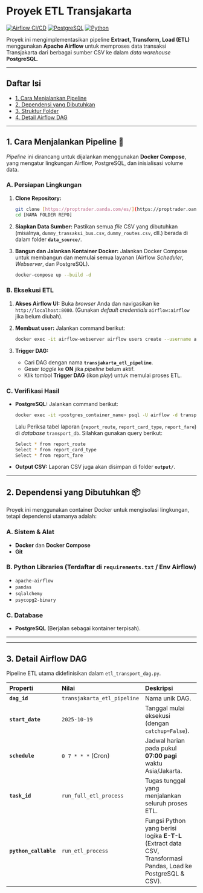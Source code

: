 # Proyek ETL Transjakarta

[![Airflow CI/CD](https://img.shields.io/badge/Airflow-2.x-orange.svg?style=flat-square)](https://airflow.apache.org/)
[![PostgreSQL](https://img.shields.io/badge/Database-PostgreSQL-blue.svg?style=flat-square)](https://www.postgresql.org/)
[![Python](https://img.shields.io/badge/Language-Python%203.8+-green.svg?style=flat-square)](https://www.python.org/)

Proyek ini mengimplementasikan pipeline **Extract, Transform, Load (ETL)** menggunakan **Apache Airflow** untuk memproses data transaksi Transjakarta dari berbagai sumber CSV ke dalam *data warehouse* **PostgreSQL**.


<hr>

## Daftar Isi
- [1. Cara Menjalankan Pipeline](#1-cara-menjalankan-pipeline-🚀)
- [2. Dependensi yang Dibutuhkan](#2-dependensi-yang-dibutuhkan-📦)
- [3. Struktur Folder](#3-struktur-folder-📁)
- [4. Detail Airflow DAG](#4-detail-airflow-dag)

<hr>

## 1. Cara Menjalankan Pipeline 🚀

*Pipeline* ini dirancang untuk dijalankan menggunakan **Docker Compose**, yang mengatur lingkungan Airflow, PostgreSQL, dan inisialisasi volume data.

### A. Persiapan Lingkungan

1.  **Clone Repository:**
    ```bash
    git clone [https://proptrader.oanda.com/es/](https://proptrader.oanda.com/es/)
    cd [NAMA FOLDER REPO]
    ```

2.  **Siapkan Data Sumber:**
    Pastikan semua *file* CSV yang dibutuhkan (misalnya, `dummy_transaksi_bus.csv`, `dummy_routes.csv`, dll.) berada di dalam folder **`data_source/`**.

3.  **Bangun dan Jalankan Kontainer Docker:**
    Jalankan Docker Compose untuk membangun dan memulai semua layanan (Airflow *Scheduler*, *Webserver*, dan PostgreSQL).

    ```bash
    docker-compose up --build -d
    ```

### B. Eksekusi ETL

1.  **Akses Airflow UI:**
    Buka *browser* Anda dan navigasikan ke `http://localhost:8080`. (Gunakan *default credentials* `airflow:airflow` jika belum diubah).

2.  **Membuat user:**
    Jalankan command berikut:
    ```bash
    docker exec -it airflow-webserver airflow users create --username admin --password admin --firstname Airflow --lastname Admin --role Admin --email admin@example.com
    ```

3.  **Trigger DAG:**
    * Cari DAG dengan nama **`transjakarta_etl_pipeline`**.
    * Geser *toggle* ke **ON** jika *pipeline* belum aktif.
    * Klik tombol **Trigger DAG** (ikon *play*) untuk memulai proses ETL.

### C. Verifikasi Hasil

* **PostgreSQL:** 
    Jalankan command berikut:
    ```bash
    docker exec -it <postgres_container_name> psql -U airflow -d transport_db
    ```
    Lalu Periksa tabel laporan (`report_route`, `report_card_type`, `report_fare`) di *database* `transport_db`. Silahkan gunakan query berikut: 
    ```bash
    Select * from report_route
    Select * from report_card_type
    Select * from report_fare
    ```
* **Output CSV:** Laporan CSV juga akan disimpan di folder **`output/`**.



<hr>

## 2. Dependensi yang Dibutuhkan 📦

Proyek ini menggunakan container Docker untuk mengisolasi lingkungan, tetapi dependensi utamanya adalah:

### A. Sistem & Alat
* **Docker** dan **Docker Compose**
* **Git**

### B. Python Libraries (Terdaftar di `requirements.txt` / Env Airflow)
* `apache-airflow`
* `pandas`
* `sqlalchemy`
* `psycopg2-binary`

### C. Database
* **PostgreSQL** (Berjalan sebagai kontainer terpisah).


<hr>


<hr>

## 3. Detail Airflow DAG

Pipeline ETL utama didefinisikan dalam `etl_transport_dag.py`.

| Properti | Nilai | Deskripsi |
| :--- | :--- | :--- |
| **`dag_id`** | `transjakarta_etl_pipeline` | Nama unik DAG. |
| **`start_date`** | `2025-10-19` | Tanggal mulai eksekusi (dengan `catchup=False`). |
| **`schedule`** | `0 7 * * *` (Cron) | Jadwal harian pada pukul **07:00 pagi** waktu Asia/Jakarta. |
| **`task_id`** | `run_full_etl_process` | Tugas tunggal yang menjalankan seluruh proses ETL. |
| **`python_callable`**| `run_etl_process` | Fungsi Python yang berisi logika **E-T-L** (Extract data CSV, Transformasi Pandas, Load ke PostgreSQL & CSV). |